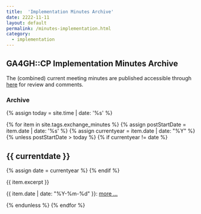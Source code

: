 ```yaml
---
title:  'Implementation Minutes Archive'
date: 2222-11-11
layout: default
permalink: /minutes-implementation.html
category:
  - implementation
---
```


## GA4GH::CP Implementation Minutes Archive

The (combined) current meeting minutes are published accessible through [here](https://docs.google.com/document/d/1Qfms-6C8z1sFcjbhtcdpeUeAyeFF6vmGjX7sGCV3DEs/edit) for review and comments.

### Archive

{% assign today = site.time | date: '%s' %}

{% for item in site.tags.exchange_minutes %}
  {% assign postStartDate = item.date | date: '%s' %}
  {% assign currentyear = item.date | date: "%Y" %}
  {% unless postStartDate > today %}
    {% if currentyear != date %}
<h2 id="y{{item.date | date: "%Y"}}">{{ currentdate }}</h2>
      {% assign date = currentyear %}
    {% endif %}

<div class="excerpt">

{{ item.excerpt }}

  <p>{{ item.date | date: "%Y-%m-%d" }}: <a href="{{ item.url | relative_url }}">more ...</a></p>
</div>

  {% endunless %}
{% endfor %}
